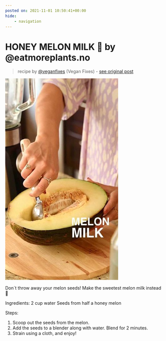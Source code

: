```yaml
---
posted on: 2021-11-01 10:50:41+00:00
hide:
    - navigation
---
```


# HONEY MELON MILK 🥛 by @eatmoreplants.no 

> recipe by [@veganfixes](https://www.instagram.com/veganfixes/) 
(Vegan Fixes) - [see original post](https://instagram.com/p/CVuwGCGKGwC)

![](../img/veganfixes_01-11-2021_1011.png)

Don´t throw away your melon seeds! Make the sweetest melon milk instead🤤

Ingredients:
2 cup water
Seeds from half a honey melon

Steps: 
1. Scoop out the seeds from the melon.
2. Add the seeds to a blender along with water. Blend for 2 minutes.
3. Strain using a cloth, and enjoy! 